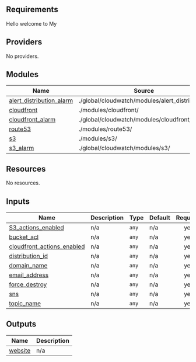 ## Requirements

Hello welcome to My

## Providers

No providers.

## Modules

| Name | Source | Version |
|------|--------|---------|
| <a name="module_alert_distribution_alarm"></a> [alert\_distribution\_alarm](#module\_alert\_distribution\_alarm) | ./global/cloudwatch/modules/alert_distribution/ | n/a |
| <a name="module_cloudfront"></a> [cloudfront](#module\_cloudfront) | ./modules/cloudfront/ | n/a |
| <a name="module_cloudfront_alarm"></a> [cloudfront\_alarm](#module\_cloudfront\_alarm) | ./global/cloudwatch/modules/cloudfront/ | n/a |
| <a name="module_route53"></a> [route53](#module\_route53) | ./modules/route53/ | n/a |
| <a name="module_s3"></a> [s3](#module\_s3) | ./modules/s3/ | n/a |
| <a name="module_s3_alarm"></a> [s3\_alarm](#module\_s3\_alarm) | ./global/cloudwatch/modules/s3/ | n/a |

## Resources

No resources.

## Inputs

| Name | Description | Type | Default | Required |
|------|-------------|------|---------|:--------:|
| <a name="input_S3_actions_enabled"></a> [S3\_actions\_enabled](#input\_S3\_actions\_enabled) | n/a | `any` | n/a | yes |
| <a name="input_bucket_acl"></a> [bucket\_acl](#input\_bucket\_acl) | n/a | `any` | n/a | yes |
| <a name="input_cloudfront_actions_enabled"></a> [cloudfront\_actions\_enabled](#input\_cloudfront\_actions\_enabled) | n/a | `any` | n/a | yes |
| <a name="input_distribution_id"></a> [distribution\_id](#input\_distribution\_id) | n/a | `any` | n/a | yes |
| <a name="input_domain_name"></a> [domain\_name](#input\_domain\_name) | n/a | `any` | n/a | yes |
| <a name="input_email_address"></a> [email\_address](#input\_email\_address) | n/a | `any` | n/a | yes |
| <a name="input_force_destroy"></a> [force\_destroy](#input\_force\_destroy) | n/a | `any` | n/a | yes |
| <a name="input_sns"></a> [sns](#input\_sns) | n/a | `any` | n/a | yes |
| <a name="input_topic_name"></a> [topic\_name](#input\_topic\_name) | n/a | `any` | n/a | yes |

## Outputs

| Name | Description |
|------|-------------|
| <a name="output_website"></a> [website](#output\_website) | n/a |
